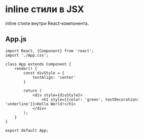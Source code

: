 # inline стили в JSX

inline стили внутри React-компонента.

## App.js

    import React, {Component} from 'react';
    import './App.css';

    class App extends Component {
        render() {
            const divStyle = {
                textAlign: 'center'
            }

            return (
                <div style={divStyle}>
                    <h1 style={{color: 'green', textDecoration: 'underline'}}>Hello World!</h1>
                </div>
            );
        }
    }

    export default App;
